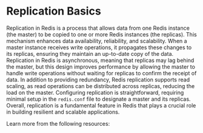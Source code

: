 # Replication Basics

Replication in Redis is a process that allows data from one Redis instance (the master) to be copied to one or more Redis instances (the replicas). This mechanism enhances data availability, reliability, and scalability. When a master instance receives write operations, it propagates these changes to its replicas, ensuring they maintain an up-to-date copy of the data. Replication in Redis is asynchronous, meaning that replicas may lag behind the master, but this design improves performance by allowing the master to handle write operations without waiting for replicas to confirm the receipt of data. In addition to providing redundancy, Redis replication supports read scaling, as read operations can be distributed across replicas, reducing the load on the master. Configuring replication is straightforward, requiring minimal setup in the `redis.conf` file to designate a master and its replicas. Overall, replication is a fundamental feature in Redis that plays a crucial role in building resilient and scalable applications.

Learn more from the following resources:

